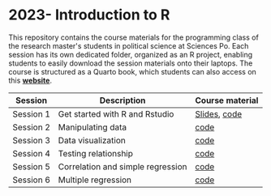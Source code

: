 # 2023- Introduction to R

This repository contains the course materials for the programming class of the research master's students in political science at Sciences Po. Each session has its own dedicated folder, organized as an R project, enabling students to easily download the session materials onto their laptops. The course is structured as a Quarto book, which students can also access on this [**website**](https://malo-jn.quarto.pub/introduction-to-r/).

| Session   | Description                    | Course material                                                                                                                             |
|------------|------------|------------------------------------------------|
| Session 1 | Get started with R and Rstudio | [Slides](https://malo-jn.quarto.pub/introduction-to-r_slides1/#/title-slide), [code](https://github.com/malojan/intro_r/tree/main/session1) |
| Session 2 | Manipulating data              | [code](https://github.com/malojan/intro_r/tree/main/session2)                                                                               |
| Session 3 | Data visualization             | [code](https://github.com/malojan/intro_r/tree/main/session3)                                                                               |
| Session 4 | Testing relationship           | [code](https://github.com/malojan/intro_r/tree/main/session4)                                                                               |
| Session 5 | Correlation and simple regression                  | [code](https://github.com/malojan/intro_r/tree/main/session5)                                                                               |
| Session 6 | Multiple regression                      | [code](https://github.com/malojan/intro_r/tree/main/session6)                                                                               |
